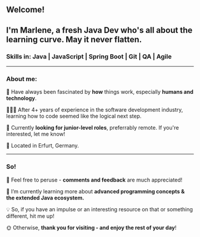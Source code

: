 ## Welcome! 
## I'm Marlene, a fresh Java Dev who's all about the learning curve. May it never flatten.
### Skills in: Java | JavaScript | Spring Boot | Git | QA | Agile
----------------
### About me:

🧠 Have always been fascinated by **how** things work, especially **humans and technology**.

👩🏼‍💻 After 4+ years of experience in the software development industry, learning how to code seemed like the logical next step.

🔎 Currently **looking for junior-level roles**, preferrably remote. If you're interested, let me know!


📍 Located in Erfurt, Germany.

----------------

### So!

🔭 Feel free to peruse - **comments and feedback** are much appreciated!

🌱 I’m currently learning more about **advanced programming concepts & the extended Java ecosystem.**

💡 So, if you have an impulse or an interesting resource on that or something different, hit me up!


🌞 Otherwise, **thank you for visiting - and enjoy the rest of your day**!

